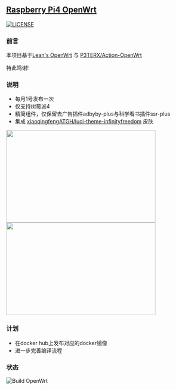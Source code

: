 ## [Raspberry Pi4 OpenWrt](https://github.com/elarkasi/OpenWrt-Lean-Pi4-firmware)

[![LICENSE](https://img.shields.io/github/license/mashape/apistatus.svg?style=flat-square&label=LICENSE)](https://github.com/elarkasi/OpenWrt-Lean-Pi4-firmware/blob/main/LICENSE)
    
### 前言

本项目基于[Lean's OpenWrt](https://github.com/coolsnowwolf/lede) 与 [P3TERX/Action-OpenWrt](https://github.com/P3TERX/Actions-OpenWrt)
    
特此鸣谢!

### 说明
- 每月1号发布一次
- 仅支持树莓派4
- 精简组件，仅保留去广告插件adbyby-plus与科学看书插件ssr-plus
- 集成 [xiaoqingfengATGH/luci-theme-infinityfreedom](https://github.com/xiaoqingfengATGH/luci-theme-infinityfreedom) 皮肤

<img src="https://github.com/xiaoqingfengATGH/luci-theme-infinityfreedom/blob/master/screenshots/000.Login.jpg" alt="" width="400" height="247"><img src="https://github.com/xiaoqingfengATGH/luci-theme-infinityfreedom/blob/master/screenshots/001.Overview.jpg" alt="" width="400" height="247">

### 计划
- 在docker hub上发布对应的docker镜像
- 进一步完善编译流程
  
### 状态
![Build OpenWrt](https://github.com/elarkasi/OpenWrt-Lean-Pi4-firmware/workflows/Build%20OpenWrt/badge.svg)
